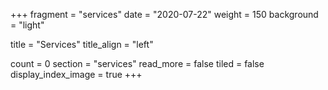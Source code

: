 +++
fragment = "services"
date = "2020-07-22"
weight = 150
background = "light"

title = "Services"
title_align = "left"

count = 0
section = "services"
read_more = false
tiled = false
display_index_image = true
+++
